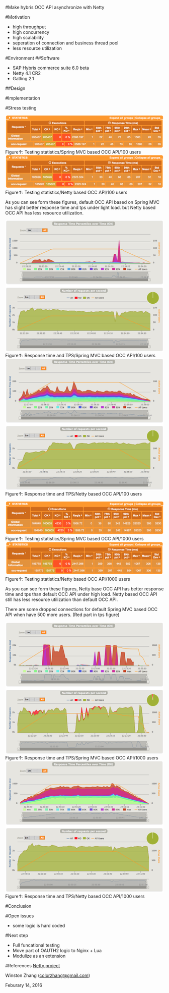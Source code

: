 #Make hybris OCC API asynchronize with Netty

#Motivation
- high throughput
- high concurrency
- high scalability
- seperation of connection and business thread pool
- less resource utilization

#Environment
##Software
- SAP Hybris commerce suite 6.0 beta
- Netty 4.1 CR2
- Gatling 2.1

##Design

#Implementation

#Stress testing

![Default OCC 100 concurrency stat](images/y100-stat.png)
Figure↑: Testing statistics/Spring MVC based OCC API/100 users
![Netty OCC 100 concurrency stat](images/netty-100-stat.png)
Figure↑: Testing statistics/Netty based OCC API/100 users

As you can see form these figures, default OCC API based on Spring MVC has slight better response time and tps under light load. but Netty based OCC API has less resource utilization.

![Default OCC 100 response time and tps](images/y100-tps.png)
Figure↑: Response time and TPS/Spring MVC based OCC API/100 users
![Netty OCC 100 response time and tps](images/netty-100-tps.png)
Figure↑: Response time and TPS/Netty based OCC API/100 users

![Default OCC 1000 concurrency stat](images/y1000-stat.png)
Figure↑: Testing statistics/Spring MVC based OCC API/1000 users
![Netty OCC 100 concurrency stat](images/netty-1000-stat.png)
Figure↑: Testing statistics/Netty based OCC API/1000 users

As you can see form these figures, Netty base OCC API has better response time and tps than default OCC API under high load. Netty based OCC API still has less resource utilization than default OCC API.

There are some dropped connections for default Spring MVC based OCC API when have 500 more users. (Red part in tps figure)

![Default OCC 1000 response time and tps](images/y1000-tps.png)
Figure↑: Response time and TPS/Spring MVC based OCC API/1000 users
![Netty OCC 1000 response time and tps](images/netty-1000-tps.png)
Figure↑: Response time and TPS/Netty based OCC API/1000 users

#Conclusion

#Open issues
- some logic is hard coded

#Next step
- Full funcational testing
- Move part of OAUTH2 logic to Nginx + Lua
- Modulize as an extension

#References
[Netty project](http://netty.io)

Winston Zhang (colorzhang@gmail.com)

Feburary 14, 2016
